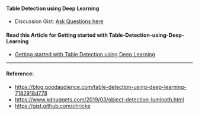 #### Table Detection using Deep Learning

* Discussion Gist: [Ask Questions here](https://gist.github.com/interviewBubble/924bb9447417e28f79a737034b516ec9)

#### Read this Article for Getting started with Table-Detection-using-Deep-Learning
* [Getting started with Table Detection using Deep Learning](https://interviewbubble.com/table-detection-using-deep-learning/)

-------------------------
#### Reference:
* https://blog.goodaudience.com/table-detection-using-deep-learning-7182918d778
* https://www.kdnuggets.com/2019/03/object-detection-luminoth.html
* https://gist.github.com/chricke

